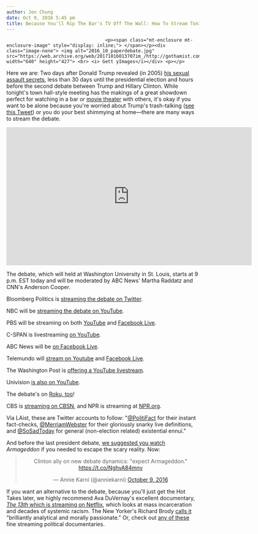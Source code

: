 ```yaml
---
author: Jen Chung
date: Oct 9, 2016 5:45 pm
title: Because You'll Rip The Bar's TV Off The Wall: How To Stream Tonight's Presidential Debate
---
```


	
										<p><span class="mt-enclosure mt-enclosure-image" style="display: inline;"> </span></p><div class="image-none"> <img alt="2016_10_paperdebate.jpg" src="https://web.archive.org/web/20171016013707im_/http://gothamist.com/attachments/jen/2016_10_paperdebate.jpg" width="640" height="427"> <br> <i> Gett yImages</i></div> <p></p>

<p>Here we are: Two days after Donald Trump revealed (in 2005) <a href="https://web.archive.org/web/20171016013707/http://gothamist.com/2016/10/07/trump_what_this_time_oh_god.php">his sexual assault secrets</a>, less than 30 days until the presidential election and hours before the second debate between Trump and Hillary Clinton. While tonight&apos;s town hall-style meeting has the makings of a great showdown perfect for watching in a bar or <a href="https://web.archive.org/web/20171016013707/http://gothamist.com/2016/10/07/whats_all_this_about_a_new_way.php">movie theater</a> with others, it&apos;s okay if you want to be alone because you&apos;re worried about Trump&apos;s trash-talking (<a href="https://web.archive.org/web/20171016013707/https://twitter.com/realDonaldTrump/status/785106800572063744">see this Tweet</a>) or you do your best shimmying at home&#x2014;there are many ways to stream the debate.</p>

<p><iframe width="640" height="360" src="https://web.archive.org/web/20171016013707if_/https://www.youtube.com/embed/zXW0U-yGySM" frameborder="0" allowfullscreen></iframe></p>

<p>The debate, which will held at Washington University in St. Louis, starts at 9 p.m. EST today and will be moderated by ABC News&apos; Martha Raddatz and CNN&apos;s Anderson Cooper. </p>

<p>Bloomberg Politics is <a href="https://web.archive.org/web/20171016013707/https://twitter.com/i/live/778347749217406976">streaming the debate on Twitter</a>.</p>

<p>NBC will be <a href="https://web.archive.org/web/20171016013707/https://youtu.be/FRlI2SQ0Ueg">streaming the debate on YouTube</a>.</p>

<p>PBS will be streaming on both <a href="https://web.archive.org/web/20171016013707/https://www.youtube.com/watch?v=IcNyCmBTJCY&amp;feature=youtu.be">YouTube</a> and <a href="https://web.archive.org/web/20171016013707/https://www.facebook.com/newshour">Facebook Live</a>.</p>

<p>C-SPAN is livestreaming <a href="https://web.archive.org/web/20171016013707/https://www.youtube.com/watch?v=gTY_pzHZNJ0&amp;feature=youtu.be">on YouTube</a>.</p>

<p>ABC News will be <a href="https://web.archive.org/web/20171016013707/https://www.facebook.com/ABCNews/">on Facebook Live</a>.</p>

<p>Telemundo will <a href="https://web.archive.org/web/20171016013707/https://www.youtube.com/channel/UCRwA1NUcUnwsly35ikGhp0A/videos">stream on Youtube</a> and <a href="https://web.archive.org/web/20171016013707/https://www.facebook.com/NoticiasTelemundo/#">Facebook Live</a>.</p>

<p>The Washington Post is <a href="https://web.archive.org/web/20171016013707/https://www.youtube.com/user/WashingtonPost/videos">offering a YouTube livestream</a>.</p>

<p>Univision <a href="https://web.archive.org/web/20171016013707/https://www.youtube.com/user/UnivisionNoticias/videos">is also on YouTube</a>.</p>

<p>The debate&apos;s on <a href="https://web.archive.org/web/20171016013707/https://blog.roku.com/blog/2016/09/24/how-to-stream-the-presidential-debates/">Roku, too</a>! </p>

<p>CBS is <a href="https://web.archive.org/web/20171016013707/http://www.cbsnews.com/live/?%20ftag=CNMdaef904">streaming on CBSN</a>, and NPR is streaming at <a href="https://web.archive.org/web/20171016013707/http://www.npr.org/?refresh=true">NPR.org</a>. </p>

<p>Via LAist, these are Twitter accounts to follow: &quot;<a href="https://web.archive.org/web/20171016013707/https://twitter.com/PolitiFact">@PolitiFact</a> for their instant fact-checks, <a href="https://web.archive.org/web/20171016013707/https://twitter.com/MerriamWebster">@MerriamWebster</a> for their gloriously snarky live definitions, and <a href="https://web.archive.org/web/20171016013707/https://twitter.com/sosadtoday?ref_src=twsrc%5Egoogle%7Ctwcamp%5Eserp%7Ctwgr%5Eauthor">@SoSadToday</a> for general (non-election related) existential ennui.&quot; </p>

<p>And before the last president debate, <a href="https://web.archive.org/web/20171016013707/http://gothamist.com/2016/09/26/where_to_stream_presidential_debate_2016.php">we suggested you watch</a> <em>Armageddon</em> if you needed to escape the scary reality. Now:</p>

<center><blockquote class="twitter-tweet" data-lang="en"><p lang="en" dir="ltr">Clinton ally on new debate dynamics: &quot;expect Armageddon.&quot; <a href="https://web.archive.org/web/20171016013707/https://t.co/NghvA84mnv">https://t.co/NghvA84mnv</a></p>&#x2014; Annie Karni (@anniekarni) <a href="https://web.archive.org/web/20171016013707/https://twitter.com/anniekarni/status/784920718278557696">October 9, 2016</a></blockquote>
<script async src="//web.archive.org/web/20171016013707js_/http://platform.twitter.com/widgets.js" charset="utf-8"></script></center>

<p>If you want an alternative to the debate, because you&apos;ll just get the Hot Takes later, we highly recommend Ava DuVernay&apos;s excellent documentary, <a href="https://web.archive.org/web/20171016013707/https://www.netflix.com/title/80091741"><em>The 13th</em> which is streaming on Netflix</a>, which looks at mass incarceration and decades of systemic racism. The New Yorker&apos;s Richard Brody <a href="https://web.archive.org/web/20171016013707/http://www.newyorker.com/goings-on-about-town/movies/13th">calls it</a> &quot;brilliantly analytical and morally passionate.&quot; Or, check out <a href="https://web.archive.org/web/20171016013707/http://gothamist.com/2016/10/06/best_political_docs_streaming_2016.php">any of these</a> fine streaming political documentaries.</p>					
										
									
				